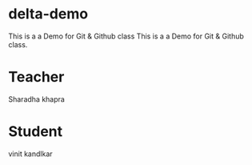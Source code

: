 # delta-demo
This is a a Demo for Git &amp; Github class
This is a a Demo for Git &amp; Github class.


# Teacher 
Sharadha khapra 

# Student 
vinit kandlkar 
